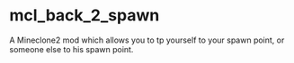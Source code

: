 # mcl_back_2_spawn
A Mineclone2 mod which allows you to tp yourself to your spawn point, or someone else to his spawn point.
